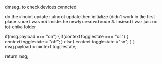 
dmseg_  to check devices conncted

do the ulnoiot update : ulnoiot update
then initialize (didn't work in the first place since i was not inside the newly creatwd node 3. instead i was just on iot-chika folder

if(msg.payload === "on")
{
    if(context.togglestate === "on")
    {
    context.togglestate = "off";
    }
    else{
        context.togglestate ="on";
    }
}
msg.payload = context.togglestate;

return msg;

